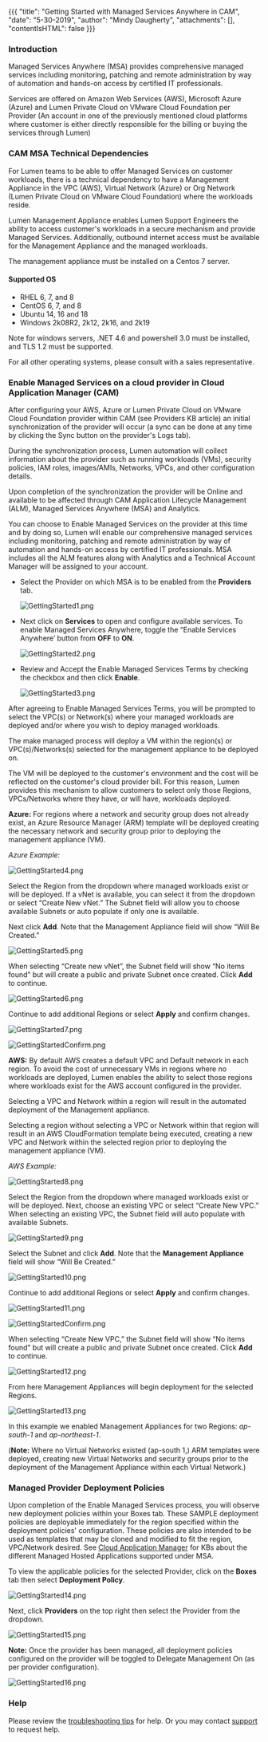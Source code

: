 {{{
  "title": "Getting Started with Managed Services Anywhere in CAM",
  "date": "5-30-2019",
  "author": "Mindy Daugherty",
  "attachments": [],
  "contentIsHTML": false
}}}

### Introduction

Managed Services Anywhere (MSA) provides comprehensive managed services including monitoring, patching and remote administration by way of automation and hands-on access by certified IT professionals.

Services are offered on Amazon Web Services (AWS), Microsoft Azure (Azure) and Lumen Private Cloud on VMware Cloud Foundation per Provider (An account in one of the previously mentioned cloud platforms where customer is either directly responsible for the billing or buying the services through Lumen)

### CAM MSA Technical Dependencies

For Lumen teams to be able to offer Managed Services on customer workloads, there is a technical dependency to have a Management Appliance in the VPC (AWS), Virtual Network (Azure) or Org Network (Lumen Private Cloud on VMware Cloud Foundation) where the workloads reside.

Lumen Management Appliance enables Lumen Support Engineers the ability to access customer's workloads in a secure mechanism and provide Managed Services. Additionally, outbound internet access must be available for the Management Appliance and the managed workloads.

The management appliance must be installed on a Centos 7 server.

#### Supported OS

* RHEL 6, 7, and 8
* CentOS 6, 7, and 8 
* Ubuntu 14, 16 and 18
* Windows 2k08R2, 2k12, 2k16, and 2k19

Note for windows servers, .NET 4.6 and powershell 3.0 must be installed, and TLS 1.2 must be supported.

For all other operating systems, please consult with a sales representative.  

### Enable Managed Services on a cloud provider in Cloud Application Manager (CAM)

After configuring your AWS, Azure or Lumen Private Cloud on VMware Cloud Foundation provider within CAM (see Providers KB article) an initial synchronization of the provider will occur (a sync can be done at any time by clicking the Sync button on the provider's Logs tab).

During the synchronization process, Lumen automation will collect information about the provider such as running workloads (VMs), security policies, IAM roles, images/AMIs, Networks, VPCs, and other configuration details.

Upon completion of the synchronization the provider will be Online and available to be affected through CAM Application Lifecycle Management (ALM), Managed Services Anywhere (MSA) and Analytics.

You can choose to Enable Managed Services on the provider at this time and by doing so, Lumen will enable our comprehensive managed services including monitoring, patching and remote administration by way of automation and hands-on access by certified IT professionals. MSA includes all the ALM features along with Analytics and a Technical Account Manager will be assigned to your account.

* Select the Provider on which MSA is to be enabled from the **Providers** tab.

  ![GettingStarted1.png](../../images/cloud-application-manager/GettingStarted1.png)

* Next click on **Services** to open and configure available services. To enable Managed Services Anywhere, toggle the “Enable Services Anywhere’ button from **OFF** to **ON**.

  ![GettingStarted2.png](../../images/cloud-application-manager/GettingStarted2.png)

* Review and Accept the Enable Managed Services Terms by checking the checkbox and then click **Enable**.

  ![GettingStarted3.png](../../images/cloud-application-manager/GettingStarted3.png)

After agreeing to Enable Managed Services Terms, you will be prompted to select the VPC(s) or Network(s) where your managed workloads are deployed and/or where you wish to deploy managed workloads.

The make managed process will deploy a VM within the region(s) or VPC(s)/Networks(s) selected for the management appliance to be deployed on.

The VM will be deployed to the customer's environment and the cost will be reflected on the customer's cloud provider bill.
For this reason, Lumen provides this mechanism to allow customers to select only those Regions, VPCs/Networks where they have, or will have, workloads deployed.

**Azure:** For regions where a network and security group does not already exist, an Azure Resource Manager (ARM) template will be deployed creating the necessary network and security group prior to deploying the management appliance (VM).

*Azure Example:*

![GettingStarted4.png](../../images/cloud-application-manager/GettingStarted4.png)
  
Select the Region from the dropdown where managed workloads exist or will be deployed. If a vNet is available, you can select it from the dropdown or select “Create New vNet.” The Subnet field will allow you to choose available Subnets or auto populate if only one is available.

Next click **Add**. Note that the Management Appliance field will show “Will Be Created.”

![GettingStarted5.png](../../images/cloud-application-manager/GettingStarted5.png)
  
When selecting “Create new vNet”, the Subnet field will show “No items found” but will create a public and private Subnet once created. Click **Add** to continue.

![GettingStarted6.png](../../images/cloud-application-manager/GettingStarted6.png)

Continue to add additional Regions or select **Apply** and confirm changes.

![GettingStarted7.png](../../images/cloud-application-manager/GettingStarted7.png)

![GettingStartedConfirm.png](../../images/cloud-application-manager/GettingStartedConfirm.png)

**AWS:** By default AWS creates a default VPC and Default network in each region.  To avoid the cost of unnecessary VMs in regions where no workloads are deployed, Lumen enables the ability to select those regions where workloads exist for the AWS account configured in the provider.  

Selecting a VPC and Network within a region will result in the automated deployment of the Management appliance.  

Selecting a region without selecting a VPC or Network within that region will result in an AWS CloudFormation template being executed, creating a new VPC and Network within the selected region prior to deploying the management appliance (VM).

  *AWS Example:*

![GettingStarted8.png](../../images/cloud-application-manager/GettingStarted8.png)

Select the Region from the dropdown where managed workloads exist or will be deployed. Next, choose an existing VPC or select “Create New VPC.” When selecting an existing VPC, the Subnet field will auto populate with available Subnets.

![GettingStarted9.png](../../images/cloud-application-manager/GettingStarted9.png)

Select the Subnet and click **Add**. Note that the **Management Appliance** field will show “Will Be Created.”

![GettingStarted10.png](../../images/cloud-application-manager/GettingStarted10.png)

Continue to add additional Regions or select **Apply** and confirm changes.

![GettingStarted11.png](../../images/cloud-application-manager/GettingStarted11.png)

![GettingStartedConfirm.png](../../images/cloud-application-manager/GettingStartedConfirm.png)

When selecting “Create New VPC,” the Subnet field will show “No items found” but will create a public and private Subnet once created. Click **Add** to continue.

![GettingStarted12.png](../../images/cloud-application-manager/GettingStarted12.png)

From here Management Appliances will begin deployment for the selected Regions.

![GettingStarted13.png](../../images/cloud-application-manager/GettingStarted13.png)

In this example we enabled Management Appliances for two Regions: *ap-south-1* and *ap-northeast-1*.

(**Note:** Where no Virtual Networks existed (ap-south 1,) ARM templates were deployed, creating new Virtual Networks and security groups prior to the deployment of the Management Appliance within each Virtual Network.)

### Managed Provider Deployment Policies

Upon completion of the Enable Managed Services process, you will observe new deployment policies within your Boxes tab.  These SAMPLE deployment policies are deployable immediately for the region specified within the deployment policies' configuration.  These policies are also intended to be used as templates that may be cloned and modified to fit the region, VPC/Network desired.  See [Cloud Application Manager](https://www.ctl.io/knowledge-base/cloud-application-manager/managed-services/) for KBs about the different Managed Hosted Applications supported under MSA.

To view the applicable policies for the selected Provider, click on the **Boxes** tab then select **Deployment Policy**.

![GettingStarted14.png](../../images/cloud-application-manager/GettingStarted14.png)

Next, click **Providers** on the top right then select the Provider from the dropdown.

![GettingStarted15.png](../../images/cloud-application-manager/GettingStarted15.png)

**Note:** Once the provider has been managed, all deployment policies configured on the provider will be toggled to Delegate Management On (as per provider configuration).

![GettingStarted16.png](../../images/cloud-application-manager/GettingStarted16.png)

### Help

Please review the [troubleshooting tips](../Troubleshooting/troubleshooting-tips.md) for help. Or you may contact [support](http://managedservices.ctl.io) to request help.
